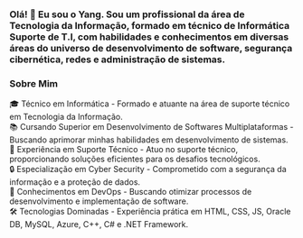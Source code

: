 <h3>Olá! 👋 Eu sou o Yang. Sou um profissional da área de Tecnologia da Informação, formado em 
técnico de Informática Suporte de T.I, com habilidades e conhecimentos em diversas áreas do universo de desenvolvimento de software,
segurança cibernética, redes e administração de sistemas.</h3>

<h3>Sobre Mim</h3>
  🎓 Técnico em Informática - Formado e atuante na área de suporte técnico em Tecnologia da Informação.<br>
  📚 Cursando Superior em Desenvolvimento de Softwares Multiplataformas - Buscando aprimorar minhas habilidades em desenvolvimento de sistemas.<br>
  💼 Experiência em Suporte Técnico - Atuo no suporte técnico, proporcionando soluções eficientes para os desafios tecnológicos.<br>
  🔒 Especialização em Cyber Security - Comprometido com a segurança da informação e a proteção de dados.<br>
  🚀 Conhecimentos em DevOps - Buscando otimizar processos de desenvolvimento e implementação de software.<br>
  🛠️ Tecnologias Dominadas - Experiência prática em HTML, CSS, JS, Oracle DB, MySQL, Azure, C++, C# e .NET Framework.

  
<!---
YangAngelo/YangAngelo is a ✨ special ✨ repository because its `README.md` (this file) appears on your GitHub profile.
You can click the Preview link to take a look at your changes.
--->
